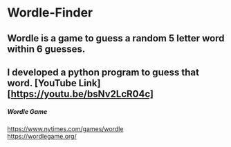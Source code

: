 # Wordle-Finder

## Wordle is a game to guess a random 5 letter word within 6 guesses.
## I developed a python program to guess that word. [YouTube Link][https://youtu.be/bsNv2LcR04c]

##### Wordle Game   
https://www.nytimes.com/games/wordle <br>
https://wordlegame.org/

            
